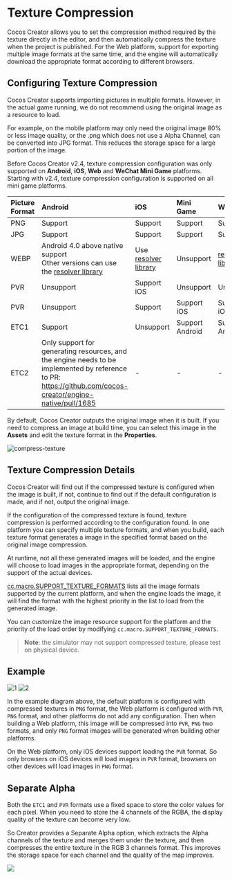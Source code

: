 # Texture Compression

Cocos Creator allows you to set the compression method required by the texture directly in the editor, and then automatically compress the texture when the project is published. For the Web platform, support for exporting multiple image formats at the same time, and the engine will automatically download the appropriate format according to different browsers.

## Configuring Texture Compression

Cocos Creator supports importing pictures in multiple formats. However, in the actual game running, we do not recommend using the original image as a resource to load.

For example, on the mobile platform may only need the original image 80% or less image quality, or the .png which does not use a Alpha Channel, can be converted into JPG format. This reduces the storage space for a large portion of the image.

Before Cocos Creator v2.4, texture compression configuration was only supported on **Android**, **iOS**, **Web** and **WeChat Mini Game** platforms.
Starting with v2.4, texture compression configuration is supported on all mini game platforms.

| Picture Format | Android | iOS | Mini Game | Web |
| :----------- | :------------ | :-------- | :------- | :------- |
| PNG | Support | Support | Support | Support |
| JPG | Support | Support | Support | Support |
| WEBP | Android 4.0 above native support<br>Other versions can use the [resolver library](https://github.com/alexey-pelykh/webp-android-backport) | Use [resolver library](https://github.com/carsonmcdonald/WebP-iOS-example) | Unsupport | [resolver library](https://caniuse.com/#feat=webp) |
| PVR | Unsupport | Support iOS | Unsupport | Unsupport |
| PVR | Unsupport | Support | Support iOS | Support iOS |
| ETC1 | Support | Unsupport | Support Android | Support Android |
| ETC2 | Only support for generating resources, and the engine needs to be implemented by reference to PR: <https://github.com/cocos-creator/engine-native/pull/1685> | - | - | - |

By default, Cocos Creator outputs the original image when it is built. If you need to compress an image at build time, you can select this image in the **Assets** and edit the texture format in the **Properties**.

![compress-texture](compress-texture/compress-texture.png)

## Texture Compression Details

Cocos Creator will find out if the compressed texture is configured when the image is built, if not, continue to find out if the default configuration is made, and if not, output the original image.

If the configuration of the compressed texture is found, texture compression is performed according to the configuration found. In one platform you can specify multiple texture formats, and when you build, each texture format generates a image in the specified format based on the original image compression.

At runtime, not all these generated images will be loaded, and the engine will choose to load images in the appropriate format, depending on the support of the actual devices.

[cc.macro.SUPPORT_TEXTURE_FORMATS](../../../api/en/classes/macro.html#supporttextureformats) lists all the image formats supported by the current platform, and when the engine loads the image, it will find the format with the highest priority in the list to load from the generated image.

You can customize the image resource support for the platform and the priority of the load order by modifying `cc.macro.SUPPORT_TEXTURE_FORMATS`.

> **Note**: the simulator may not support compressed texture, please test on physical device.

## Example

![1](compress-texture/1.png)
![2](compress-texture/2.png)

In the example diagram above, the default platform is configured with compressed textures in `PNG` format, the Web platform is configured with `PVR`, `PNG` format, and other platforms do not add any configuration. Then when building a Web platform, this image will be compressed into `PVR`, `PNG` two formats, and only `PNG` format images will be generated when building other platforms.

On the Web platform, only iOS devices support loading the `PVR` format. So only browsers on iOS devices will load images in `PVR` format, browsers on other devices will load images in `PNG` format.

## Separate Alpha

Both the `ETC1` and `PVR` formats use a fixed space to store the color values for each pixel. When you need to store the 4 channels of the RGBA, the display quality of the texture can become very low.

So Creator provides a Separate Alpha option, which extracts the Alpha channels of the texture and merges them under the texture, and then compresses the entire texture in the RGB 3 channels format. This improves the storage space for each channel and the quality of the map improves.

![](compress-texture/separate_alpha.png)
